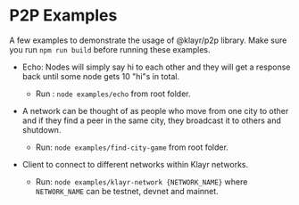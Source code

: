 # P2P Examples

A few examples to demonstrate the usage of @klayr/p2p library. Make sure you run `npm run build` before running these examples.

- Echo: Nodes will simply say hi to each other and they will get a response back until some node gets 10 "hi"s in total.

  - Run : `node examples/echo` from root folder.

- A network can be thought of as people who move from one city to other and if they find a peer in the same city, they broadcast it to others and shutdown.

  - Run: `node examples/find-city-game` from root folder.

- Client to connect to different networks within Klayr networks.
  - Run: `node examples/klayr-network {NETWORK_NAME}` where `NETWORK_NAME` can be testnet, devnet and mainnet.
